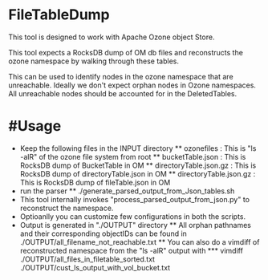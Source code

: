 # FileTableDump

This tool is designed to work with Apache Ozone object Store.

This tool expects a RocksDB dump of OM db files and reconstructs the
ozone namespace by walking through these tables.

This can be used to identify nodes in the ozone namespace that are unreachable.
Ideally we don't expect orphan nodes in Ozone namespaces. All unreachable nodes
should be accounted for in the DeletedTables.


#Usage
======

* Keep the following files in the INPUT directory
** ozonefiles : This is "ls -alR" of the ozone file system from root
** bucketTable.json : This is RocksDB dump of BucketTable in OM
** directoryTable.json.gz : This is RocksDB dump of directoryTable.json in OM
** directoryTable.json.gz : This is RocksDB dump of fileTable.json in OM
* run the parser
** ./generate_parsed_output_from_Json_tables.sh
* This tool internally invokes "process_parsed_output_from_json.py" to
   reconstruct the namespace.
* Optioanlly you can customize few configurations in both the scripts.
* Output is generated in "./OUTPUT" directory
** All orphan pathnames and their corresponding objectIDs can be found in ./OUTPUT/all_filename_not_reachable.txt
** You can also do a vimdiff of reconstructed namespace from the "ls -alR" output with
*** vimdiff ./OUTPUT/all_files_in_filetable_sorted.txt ./OUTPUT/cust_ls_output_with_vol_bucket.txt  

